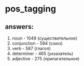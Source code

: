 # pos_tagging

## answers:
1. noun - 1049 (существительное)
2. conjunction - 594 (союз)
3. verb - 587 (глагол)
4. determiner - 465 (укзазатель)
5. adjective - 275 (прилагательное)

